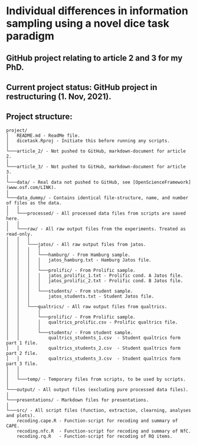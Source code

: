 # Individual differences in information sampling using a novel dice task paradigm

## GitHub project relating to article 2 and 3 for my PhD.

## Current project status: GitHub project in restructuring (1. Nov, 2021).

## Project structure:

    project/
    │   README.md - ReadMe file.
    │   dicetask.Rproj - Initiate this before running any scripts.  
    │
    └───article_2/ - Not pushed to GitHub, markdown-document for article 2.
    │
    └───article_3/ - Not pushed to GitHub, markdown-document for article 3.
    │
    └───data/ - Real data not pushed to GitHub, see [OpenScienceFramework](www.osf.com/LINK). 
    │
    └───data_dummy/ - Contains identical file-structure, name, and number of files as the data.
    │   │
    │   └───processed/ - All processed data files from scripts are saved here.
    │   │    
    │   └───raw/ - All raw output files from the experiments. Treated as read-only.
    │   │   │
    │   │   └───jatos/ - All raw output files from jatos.
    │   │   │   │
    │   │   │   └───hamburg/ - From Hamburg sample.
    │   │   │   │   jatos_hamburg.txt - Hamburg Jatos file.
    │   │   │   │
    │   │   │   └───prolific/ - From Prolific sample.
    │   │   │   │   jatos_prolific_1.txt - Prolific cond. A Jatos file. 
    │   │   │   │   jatos_prolific_2.txt - Prolific cond. B Jatos file.
    │   │   │   │
    │   │   │   └───students/ - From student sample.
    │   │   │       jatos_students.txt - Student Jatos file.
    │   │   │
    │   │   └───qualtrics/ - All raw output files from qualtrics.
    │   │       │
    │   │       └───prolific/ - From Prolific sample.
    │   │       │   qualtrics_prolific.csv - Prolific qualtrics file.
    │   │       │
    │   │       └───students/ - From student sample.
    │   │           qualtrics_students_1.csv  - Student qualtrics form part 1 file.
    │   │           qualtrics_students_2.csv  - Student qualtrics form part 2 file.
    │   │           qualtrics_students_3.csv  - Student qualtrics form part 3 file.
    │   │
    │   │   
    │   └───temp/ - Temporary files from scripts, to be used by scripts.
    │
    └───output/ - All output files (excluding pure processed data files).
    │
    └───presentations/ - Markdown files for presentations.
    │
    └───src/ - All script files (function, extraction, clearning, analyses and plots).
        recoding.cape.R - Function-script for recoding and summary of CAPE.
        recoding.nfc.R  - Function-script for recoding and summary of NfC.
        recoding.rq.R   - Function-script for recoding of RQ items.
